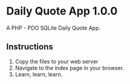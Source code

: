 # Daily Quote App 1.0.0  
A PHP - PDO SQLite Daily Quote App.  
  
  
## Instructions  
1. Copy the files to your web server    
2. Navigate to the index page in your browser.  
3. Learn, learn, learn.  
  

